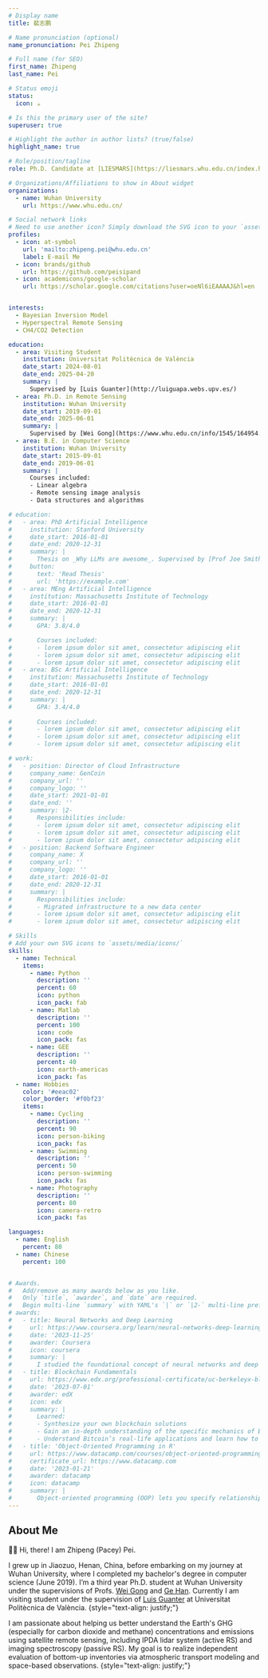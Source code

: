 ```yaml
---
# Display name
title: 裴志鹏

# Name pronunciation (optional)
name_pronunciation: Pei Zhipeng

# Full name (for SEO)
first_name: Zhipeng
last_name: Pei

# Status emoji
status:
  icon: ☕️

# Is this the primary user of the site?
superuser: true

# Highlight the author in author lists? (true/false)
highlight_name: true

# Role/position/tagline
role: Ph.D. Candidate at [LIESMARS](https://liesmars.whu.edu.cn/index.htm)

# Organizations/Affiliations to show in About widget
organizations:
  - name: Wuhan University
    url: https://www.whu.edu.cn/

# Social network links
# Need to use another icon? Simply download the SVG icon to your `assets/media/icons/` folder.
profiles:
  - icon: at-symbol
    url: 'mailto:zhipeng.pei@whu.edu.cn'
    label: E-mail Me
  - icon: brands/github
    url: https://github.com/peisipand
  - icon: academicons/google-scholar
    url: https://scholar.google.com/citations?user=oeNl6iEAAAAJ&hl=en


interests:
  - Bayesian Inversion Model
  - Hyperspectral Remote Sensing
  - CH4/CO2 Detection

education:
  - area: Visiting Student
    institution: Universitat Politècnica de València
    date_start: 2024-08-01
    date_end: 2025-04-20
    summary: |
      Supervised by [Luis Guanter](http://luiguapa.webs.upv.es/)
  - area: Ph.D. in Remote Sensing
    institution: Wuhan University
    date_start: 2019-09-01
    date_end: 2025-06-01
    summary: |
      Supervised by [Wei Gong](https://www.whu.edu.cn/info/1545/164954.htm) and [Ge Han](http://jszy.whu.edu.cn/hange/zh_CN/index.htm). PhD thesis topic is on "Remote Sensing Detection and Quantification Methods for Point-Source Carbon Emissions"
  - area: B.E. in Computer Science
    institution: Wuhan University
    date_start: 2015-09-01
    date_end: 2019-06-01
    summary: |
      Courses included:
      - Linear algebra
      - Remote sensing image analysis
      - Data structures and algorithms

# education:
#   - area: PhD Artificial Intelligence
#     institution: Stanford University
#     date_start: 2016-01-01
#     date_end: 2020-12-31
#     summary: |
#       Thesis on _Why LLMs are awesome_. Supervised by [Prof Joe Smith](https://example.com). Presented papers at 5 IEEE conferences with the contributions being published in 2 Springer journals.
#     button:
#       text: 'Read Thesis'
#       url: 'https://example.com'
#   - area: MEng Artificial Intelligence
#     institution: Massachusetts Institute of Technology
#     date_start: 2016-01-01
#     date_end: 2020-12-31
#     summary: |
#       GPA: 3.8/4.0

#       Courses included:
#       - lorem ipsum dolor sit amet, consectetur adipiscing elit
#       - lorem ipsum dolor sit amet, consectetur adipiscing elit
#       - lorem ipsum dolor sit amet, consectetur adipiscing elit
#   - area: BSc Artificial Intelligence
#     institution: Massachusetts Institute of Technology
#     date_start: 2016-01-01
#     date_end: 2020-12-31
#     summary: |
#       GPA: 3.4/4.0
      
#       Courses included:
#       - lorem ipsum dolor sit amet, consectetur adipiscing elit
#       - lorem ipsum dolor sit amet, consectetur adipiscing elit
#       - lorem ipsum dolor sit amet, consectetur adipiscing elit

# work:
#   - position: Director of Cloud Infrastructure
#     company_name: GenCoin
#     company_url: ''
#     company_logo: ''
#     date_start: 2021-01-01
#     date_end: ''
#     summary: |2-
#       Responsibilities include:
#       - lorem ipsum dolor sit amet, consectetur adipiscing elit
#       - lorem ipsum dolor sit amet, consectetur adipiscing elit
#       - lorem ipsum dolor sit amet, consectetur adipiscing elit
#   - position: Backend Software Engineer
#     company_name: X
#     company_url: ''
#     company_logo: ''
#     date_start: 2016-01-01
#     date_end: 2020-12-31
#     summary: |
#       Responsibilities include:
#       - Migrated infrastructure to a new data center
#       - lorem ipsum dolor sit amet, consectetur adipiscing elit
#       - lorem ipsum dolor sit amet, consectetur adipiscing elit

# Skills
# Add your own SVG icons to `assets/media/icons/`
skills:
  - name: Technical
    items:
      - name: Python
        description: ''
        percent: 60
        icon: python
        icon_pack: fab
      - name: Matlab
        description: ''
        percent: 100
        icon: code
        icon_pack: fas
      - name: GEE
        description: ''
        percent: 40
        icon: earth-americas
        icon_pack: fas
  - name: Hobbies
    color: '#eeac02'
    color_border: '#f0bf23'
    items:
      - name: Cycling
        description: ''
        percent: 90
        icon: person-biking
        icon_pack: fas
      - name: Swimming
        description: ''
        percent: 50
        icon: person-swimming
        icon_pack: fas
      - name: Photography
        description: ''
        percent: 80
        icon: camera-retro
        icon_pack: fas

languages:
  - name: English
    percent: 80
  - name: Chinese
    percent: 100


# Awards.
#   Add/remove as many awards below as you like.
#   Only `title`, `awarder`, and `date` are required.
#   Begin multi-line `summary` with YAML's `|` or `|2-` multi-line prefix and indent 2 spaces below.
# awards:
#   - title: Neural Networks and Deep Learning
#     url: https://www.coursera.org/learn/neural-networks-deep-learning
#     date: '2023-11-25'
#     awarder: Coursera
#     icon: coursera
#     summary: |
#       I studied the foundational concept of neural networks and deep learning. By the end, I was familiar with the significant technological trends driving the rise of deep learning; build, train, and apply fully connected deep neural networks; implement efficient (vectorized) neural networks; identify key parameters in a neural network’s architecture; and apply deep learning to your own applications.
#   - title: Blockchain Fundamentals
#     url: https://www.edx.org/professional-certificate/uc-berkeleyx-blockchain-fundamentals
#     date: '2023-07-01'
#     awarder: edX
#     icon: edx
#     summary: |
#       Learned:
#       - Synthesize your own blockchain solutions
#       - Gain an in-depth understanding of the specific mechanics of Bitcoin
#       - Understand Bitcoin’s real-life applications and learn how to attack and destroy Bitcoin, Ethereum, smart contracts and Dapps, and alternatives to Bitcoin’s Proof-of-Work consensus algorithm
#   - title: 'Object-Oriented Programming in R'
#     url: https://www.datacamp.com/courses/object-oriented-programming-with-s3-and-r6-in-r
#     certificate_url: https://www.datacamp.com
#     date: '2023-01-21'
#     awarder: datacamp
#     icon: datacamp
#     summary: |
#       Object-oriented programming (OOP) lets you specify relationships between functions and the objects that they can act on, helping you manage complexity in your code. This is an intermediate level course, providing an introduction to OOP, using the S3 and R6 systems. S3 is a great day-to-day R programming tool that simplifies some of the functions that you write. R6 is especially useful for industry-specific analyses, working with web APIs, and building GUIs.
---
```


## About Me

👋🏼 Hi, there! I am Zhipeng (Pacey) Pei.

I grew up in Jiaozuo, Henan, China, before embarking on my journey at Wuhan University, where I completed my bachelor's degree in computer science (June 2019). I’m a third year Ph.D. student at Wuhan University under the supervisions of Profs. [Wei Gong](https://www.whu.edu.cn/info/1545/164954.htm) and [Ge Han](http://jszy.whu.edu.cn/hange/zh_CN/index.htm). Currently I am visiting student under the supervision of [Luis Guanter](http://luiguapa.webs.upv.es/) at Universitat Politècnica de València.
{style="text-align: justify;"}

I am passionate about helping us better understand the Earth's GHG (especially for carbon dioxide and methane) concentrations and emissions using satellite remote sensing, including IPDA lidar system (active RS) and imaging spectroscopy (passive RS). My goal is to realize independent evaluation of bottom-up inventories via atmospheric transport modeling and space-based observations.
{style="text-align: justify;"}

